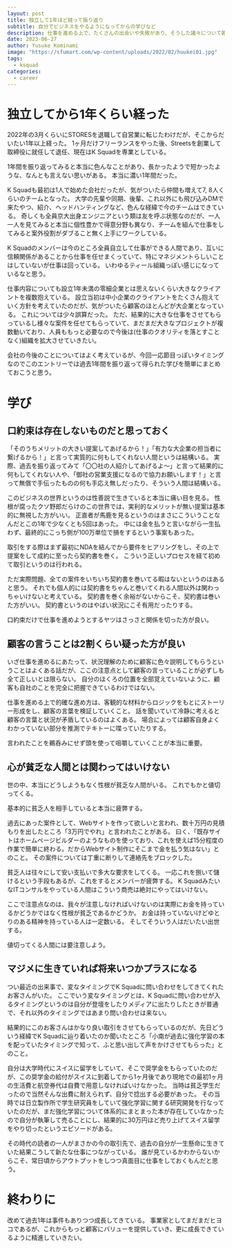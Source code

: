 ```yaml
---
layout: post
title: 独立して1年ほど経って振り返り
subtitle: 自分でビジネスをやるようになってからの学びなど
description: 仕事を進める上で、たくさんの出会いや失敗があり、そうした諸々について雑にまとめていく
date: 2023-06-27
author: Yusuke Kominami
image: "https://sfumart.com/wp-content/uploads/2022/02/huukei01.jpg"
tags:
  - ksquad
categories:
  - career
---
```


# 独立してから1年くらい経った

2022年の3月くらいにSTORESを退職して自営業に転じたわけだが、そこからだいたい1年以上経った。
1ヶ月だけフリーランスをやった後、Streetsを創業して取締役に就任して退任、現在はK Squadを専業としている。

1年間を振り返ってみると本当に色んなことがあり、長かったようで短かったような、なんとも言えない思いがある。
本当に濃い1年間だった。

K Squadも最初は1人で始めた会社だったが、気がついたら仲間も増えて7, 8人くらいのチームとなった。
大学の先輩や同期、後輩、これ以外にも飛び込みDMで来たやつ、紹介、ヘッドハンティングなど、色んな経緯で今のチームはできている。
奇しくも全員京大出身エンジニアという類は友を呼ぶ状態なのだが、一人一人を見てみると本当に個性豊かで得意分野も異なり、チームを組んで仕事をしてみると案外役割がダブること無く上手にワークしている。

K Squadのメンバーは今のところ全員自立して仕事ができる人間であり、互いに信頼関係があることから仕事を任せまくっていて、特にマネジメントらしいことはしていないが仕事は回っている。
いわゆるティール組織っぽい感じになっているなと思う。

仕事内容についても設立1年未満の零細企業とは思えないくらい大きなクライアントを複数抱えている。
設立当初は中小企業のクライアントをたくさん抱えていく方針を考えていたのだが、気がついたら顧客のほとんどが大企業となっている。
これについては少々誤算だった。
ただ、結果的に大きな仕事をさせてもらっているし様々な案件を任せてもらっていて、まだまだ大きなプロジェクトが複数動いており、人員ももっと必要なので今後は(仕事のクオリティを落とすことなく)組織を拡大させていきたい。

会社の今後のことについてはよく考えているが、今回一応節目っぽいタイミングなのでこのエントリーでは過去1年間を振り返って得られた学びを簡単にまとめておこうと思う。

# 学び

<!-- ## IT技術は問題解決に利用されて初めて価値がある

こういう仕事をしていてつくづく思うのは、IT技術というのは問題解決のツールでしかない。
真にバリューを発揮するのはIT技術に造詣があるという事実ではなく問題解決においてIT技術を応用させることだと思う。

現在、自分はソフトウェア技術自体に対して特にときめきを覚えていない。
どちらかと言えばソフトウェア技術を応用して何か課題が解決されることの方が面白いと思う。

そもそも自分の得意なことと言えばソフトウェア開発なのだが、ぶっちゃけソフトウェア開発は好きかどうかと言われると微妙。
大学の頃からずっとプログラミング関係のことを勉強してきて社会人になったタイミングではソフトウェアエンジニアとして働き始めたわけだが、正味プログラミングが楽しいとは思わなくなってしまった。
つまり飽きてしまったんだと思う。

今ITコンサルをメイン事業とする会社をやっていて、IT技術自体の深掘りよりもIT技術を社会に応用することに偉大な価値がある(そして多大な資金が流れ込んでいる)ことがわかったので、ビジネスマンとしてIT技術の社会実装に取り組んでいこうと思っている。 -->

## 口約束は存在しないものだと思っておく

「そのうちメリットの大きい提案してあげるから！」「有力な大企業の担当者に繋げるから！」と言って実質的に何もしてくれない人間というは結構いる。
実際、過去を振り返ってみて「〇〇社の人紹介してあげるよ〜」と言って結果的に何もしてくれない人や、「御社の営業支援になるので協力お願いします！」と言って無償で手伝ったものの何も手応え無しだったり、そういう人間は結構いる。

このビジネスの世界というのは性善説で生きていると本当に痛い目を見る。
性根が腐ったクソ野郎だらけのこの世界では、実利的なメリットが無い提案は基本的に無視した方がいい。
正直者が馬鹿を見るというのはまさにこういうことなんだとこの1年で少なくとも5回はあった。
中には金を払うと言いながら一生払わず、最終的にこっち側が100万単位で損をするという事案もあった。

取引をする際はまず最初にNDAを結んでから要件をヒアリングをし、その上で提案をして成約に至ったら契約書を巻く。
こういう正しいプロセスを経て初めて取引というのは行われる。

ただ実際問題、全ての案件をいちいち契約書を巻いてる暇はないというのはあると思う。
それでも個人的には契約書をちゃんと巻いてくれる人間以外は関わっちゃいけないと考えている。
契約書を巻く余裕がないからこそ、契約書は巻いた方がいい。
契約書というのはやばい状況にこそ有用だったりする。

口約束だけで仕事を進めようとするヤツはさっさと関係を切った方が良い。

## 顧客の言うことは2割くらい疑った方が良い

いざ仕事を進めるにあたって、状況理解のために顧客に色々説明してもらうということはよくある話だが、ここの注意点として顧客の言っていることが必ずしも全て正しいとは限らない。
自分のほくろの位置を全部覚えていないように、顧客も自社のことを完全に把握できているわけではない。

仕事を進める上で的確な進め方は、客観的な材料からロジックをもとにストーリー形成をし、顧客の言葉を検証していくこと。
話を聞いていて冷静に考えると顧客の言葉と状況が矛盾しているのはよくある。
場合によっては顧客自身よくわかっていない部分を推測でテキトーに喋っていたりする。

言われたことを鵜呑みにせず頭を使って咀嚼していくことが本当に重要。

## 心が貧乏な人間とは関わってはいけない

世の中、本当にどうしようもなく性根が貧乏な人間がいる。
これでもかと値切ってくる。

基本的に貧乏人を相手していると本当に疲弊する。

過去にあった案件として、Webサイトを作って欲しいと言われ、数十万円の見積もりを出したところ「3万円でやれ」と言われたことがある。
曰く、「既存サイトはホームページビルダーのようなものを使っており、これを使えば15分程度の作業で簡単に終わる。だからWebサイト制作にそこまで金を払う気はない」とのこと。
その案件については丁重に断りして連絡先をブロックした。

貧乏人は往々にして安い支払いで多大な要求をしてくる。
一応これを捌いて儲けるという手段もあるが、これをするとメンバーが疲弊する。
K SquadみたいなITコンサルをやっている人間はこういう商売は絶対にやってはいけない。

ここで注意点なのは、我々が注意しなければいけないのは実際にお金を持っているかどうかではなく性根が貧乏であるかどうか。
お金は持っていないけどゆとりのある精神を持っている人は一定数いる。
そしてそういう人はだいたい出世する。

値切ってくる人間には要注意しよう。

## マジメに生きていれば将来いつかプラスになる

つい最近の出来事で、変なタイミングでK Squadに問い合わせをしてきてくれたお客さんがいた。
ここでいう変なタイミングとは、K Squadに問い合わせが入るタイミングというのは自分が登壇をしたりメディアに出たりしたときが普通で、それ以外のタイミングではあまり問い合わせは来ない。

結果的にこのお客さんはかなり良い取引をさせてもらっているのだが、先日どういう経緯でK Squadに辿り着いたのか聞いたところ「小南が過去に強化学習の本を配っていたタイミングで知って、ふと思い出して声をかけさせてもらった」とのこと。

自分は大学時代にスイスに留学をしていて、そこで奨学金をもらっていたのだが、この奨学金の給付がスイスに到着してから1ヶ月後であり現地での最初1ヶ月の生活費と航空券代は自費で用意しなければいけなかった。
当時は貧乏学生だったので当然そんな出費に耐えられず、自分で捻出する必要があった。
その当時では日立製作所で学生研究員をしていて強化学習に関する研究開発を行なっていたのだが、まだ強化学習について体系的にまとまった本が存在していなかったので自分が執筆して売ることにし、結果的に30万円ほど売り上げてスイス留学をやり切ったというエピソードがある。

その時代の読者の一人がまさかの今の取引先で、過去の自分が一生懸命に生きていた結果こうして新たな仕事につながっている。
誰が見ているかわからないからこそ、常日頃からアウトプットをしつつ真面目に仕事をしておくもんだと思う。

# 終わりに

改めて過去1年は事件もありつつ成長してきている。
事業家としてまだまだヒヨコであるが、これからもっと顧客にバリューを提供していき、更に成長できているように精進していきたい。
